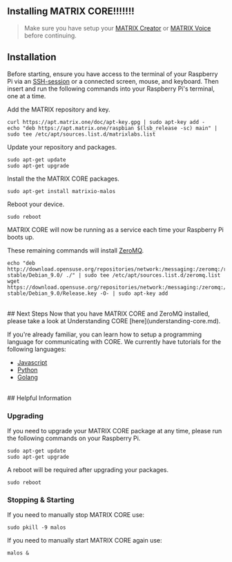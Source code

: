 <h2 style="padding-top: 0">Installing MATRIX CORE!!!!!!!</h2>

>Make sure you have setup your
[MATRIX Creator](/matrix-creator/device-setup) or 
[MATRIX Voice](/matrix-voice/device-setup) before continuing.

## Installation
Before starting, ensure you have access to the terminal of your Raspberry Pi via an <a href="https://www.raspberrypi.org/documentation/remote-access/ssh/" target="_blank">SSH-session</a> or a connected screen, mouse, and keyboard. Then insert and run the following commands into your Raspberry Pi's terminal, one at a time.

Add the MATRIX repository and key.

```language-bash
curl https://apt.matrix.one/doc/apt-key.gpg | sudo apt-key add -
echo "deb https://apt.matrix.one/raspbian $(lsb_release -sc) main" | sudo tee /etc/apt/sources.list.d/matrixlabs.list
```

Update your repository and packages.

```language-bash
sudo apt-get update
sudo apt-get upgrade
```

Install the the MATRIX CORE packages.

```language-bash
sudo apt-get install matrixio-malos
```

Reboot your device.

```language-bash
sudo reboot
```

MATRIX CORE will now be running as a service each time your Raspberry Pi boots up.

These remaining commands will install <a href="http://zeromq.org/" target="_blank">ZeroMQ</a>.

```language-bash
echo "deb http://download.opensuse.org/repositories/network:/messaging:/zeromq:/release-stable/Debian_9.0/ ./" | sudo tee /etc/apt/sources.list.d/zeromq.list
wget https://download.opensuse.org/repositories/network:/messaging:/zeromq:/release-stable/Debian_9.0/Release.key -O- | sudo apt-key add
```

<br/>
## Next Steps
Now that you have MATRIX CORE and ZeroMQ installed, please take a look at Understanding CORE [here](understanding-core.md).

If you're already familiar, you can learn how to setup a programming language for communicating with CORE.  We currently have tutorials for the following languages:

* [Javascript](javascript-installation.md)
* [Python](python-installation.md)
* [Golang](golang-installation.md)

<br/>
## Helpful Information
<h3 style="padding-top: 0">Upgrading</h3>

If you need to upgrade your MATRIX CORE package at any time, please run the following commands on your Raspberry Pi.

```language-bash
sudo apt-get update
sudo apt-get upgrade
```
A reboot will be required after upgrading your packages.

```language-bash
sudo reboot
```

<h3 style="padding-top: 0">Stopping & Starting</h3>
If you need to manually stop MATRIX CORE use:

```language-bash
sudo pkill -9 malos
```

If you need to manually start MATRIX CORE again use:

```language-bash
malos &
```